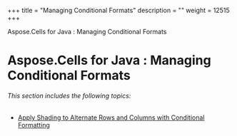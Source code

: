 +++
title = "Managing Conditional Formats" 
description = "" 
weight = 12515 
+++

Aspose.Cells for Java : Managing Conditional Formats  

# Aspose.Cells for Java : Managing Conditional Formats


###### This section includes the following topics:  

*   [Apply Shading to Alternate Rows and Columns with Conditional Formatting](https://docs2.aspose.com/cells/java/developerguide/technicalarticles/managingconditionalformats/apply+shading+to+alternate+rows+and+columns+with+conditional+formatting)

